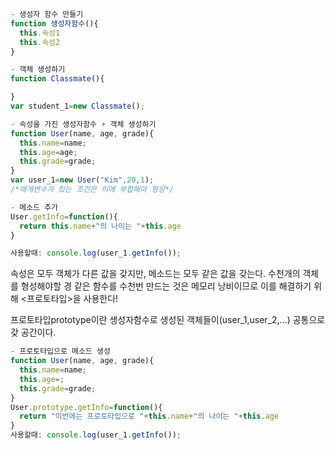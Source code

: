 ```js
- 생성자 함수 만들기
function 생성자함수(){
  this.속성1
  this.속성2
}

- 객체 생성하기
function Classmate(){

}
var student_1=new Classmate();

- 속성을 가진 생성자함수 + 객체 생성하기
function User(name, age, grade){
  this.name=name;
  this.age=age;
  this.grade=grade;
}
var user_1=new User("Kim",20,1);
/*매개변수가 있는 조건은 이에 부합해야 형성*/

- 메소드 추가
User.getInfo=function(){
  return this.name+"의 나이는 "+this.age
}

사용할때: console.log(user_1.getInfo());
```
속성은 모두 객체가 다른 값을 갖지만,
메소드는 모두 같은 값을 갖는다.
수천개의 객체를 형성해야할 경 같은 함수를 수천번 만드는 것은 메모리 낭비이므로
이를 해결하기 위해 <프로토타입>을 사용한다!

프로토타입prototype이란 생성자함수로 생성된 객체들이(user_1,user_2,...) 공통으로 갖 공간이다.
```js
- 프로토타입으로 메소드 생성
function User(name, age, grade){
  this.name=name;
  this.age=;
  this.grade=grade;
}
User.prototype.getInfo=function(){
  return "이번에는 프로토타입으로 "+this.name+"의 나이는 "+this.age
}
사용할때: console.log(user_1.getInfo());
```
